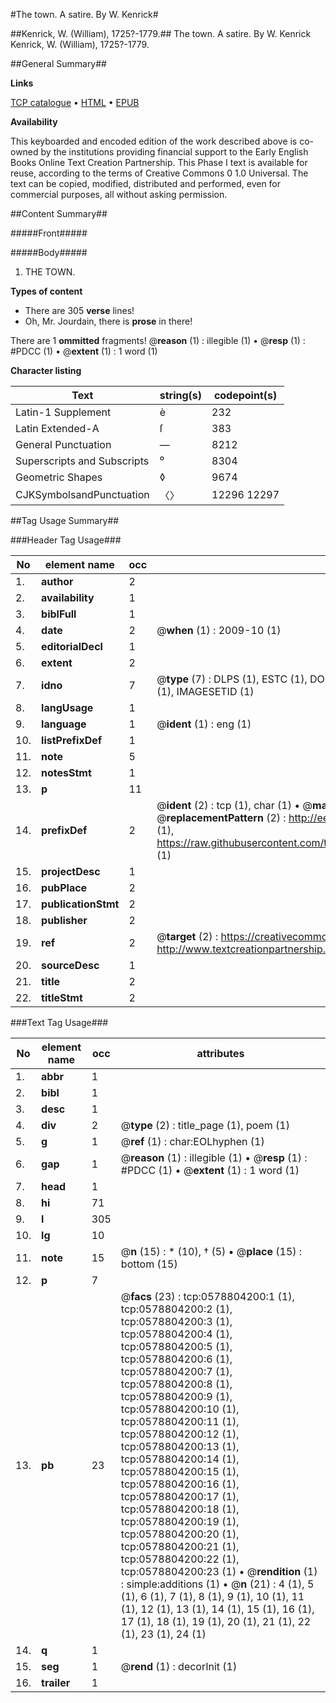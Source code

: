 #The town. A satire. By W. Kenrick#

##Kenrick, W. (William), 1725?-1779.##
The town. A satire. By W. Kenrick
Kenrick, W. (William), 1725?-1779.

##General Summary##

**Links**

[TCP catalogue](http://www.ota.ox.ac.uk/tcp/)  • 
[HTML](http://tei.it.ox.ac.uk/tcp/Texts-HTML/free/004/004903661.html)  • 
[EPUB](http://tei.it.ox.ac.uk/tcp/Texts-EPUB/free/004/004903661.epub)

**Availability**

This keyboarded and encoded edition of the
	       work described above is co-owned by the institutions
	       providing financial support to the Early English Books
	       Online Text Creation Partnership. This Phase I text is
	       available for reuse, according to the terms of Creative
	       Commons 0 1.0 Universal. The text can be copied,
	       modified, distributed and performed, even for
	       commercial purposes, all without asking permission.


##Content Summary##

#####Front#####

#####Body#####

1. THE TOWN.

**Types of content**

  * There are 305 **verse** lines!
  * Oh, Mr. Jourdain, there is **prose** in there!

There are 1 **ommitted** fragments! 
 @__reason__ (1) : illegible (1)  •  @__resp__ (1) : #PDCC (1)  •  @__extent__ (1) : 1 word (1)

**Character listing**


|Text|string(s)|codepoint(s)|
|---|---|---|
|Latin-1 Supplement|è|232|
|Latin Extended-A|ſ|383|
|General Punctuation|—|8212|
|Superscripts             and Subscripts|⁰|8304|
|Geometric Shapes|◊|9674|
|CJKSymbolsandPunctuation|〈〉|12296 12297|

##Tag Usage Summary##

###Header Tag Usage###

|No|element name|occ|attributes|
|---|---|---|---|
|1.|__author__|2||
|2.|__availability__|1||
|3.|__biblFull__|1||
|4.|__date__|2| @__when__ (1) : 2009-10 (1)|
|5.|__editorialDecl__|1||
|6.|__extent__|2||
|7.|__idno__|7| @__type__ (7) : DLPS (1), ESTC (1), DOCNO (1), TCP (1), GALEDOCNO (1), CONTENTSET (1), IMAGESETID (1)|
|8.|__langUsage__|1||
|9.|__language__|1| @__ident__ (1) : eng (1)|
|10.|__listPrefixDef__|1||
|11.|__note__|5||
|12.|__notesStmt__|1||
|13.|__p__|11||
|14.|__prefixDef__|2| @__ident__ (2) : tcp (1), char (1)  •  @__matchPattern__ (2) : ([0-9\-]+):([0-9IVX]+) (1), (.+) (1)  •  @__replacementPattern__ (2) : http://eebo.chadwyck.com/downloadtiff?vid=$1&page=$2 (1), https://raw.githubusercontent.com/textcreationpartnership/Texts/master/tcpchars.xml#$1 (1)|
|15.|__projectDesc__|1||
|16.|__pubPlace__|2||
|17.|__publicationStmt__|2||
|18.|__publisher__|2||
|19.|__ref__|2| @__target__ (2) : https://creativecommons.org/publicdomain/zero/1.0/ (1), http://www.textcreationpartnership.org/docs/. (1)|
|20.|__sourceDesc__|1||
|21.|__title__|2||
|22.|__titleStmt__|2||


###Text Tag Usage###

|No|element name|occ|attributes|
|---|---|---|---|
|1.|__abbr__|1||
|2.|__bibl__|1||
|3.|__desc__|1||
|4.|__div__|2| @__type__ (2) : title_page (1), poem (1)|
|5.|__g__|1| @__ref__ (1) : char:EOLhyphen (1)|
|6.|__gap__|1| @__reason__ (1) : illegible (1)  •  @__resp__ (1) : #PDCC (1)  •  @__extent__ (1) : 1 word (1)|
|7.|__head__|1||
|8.|__hi__|71||
|9.|__l__|305||
|10.|__lg__|10||
|11.|__note__|15| @__n__ (15) : * (10), † (5)  •  @__place__ (15) : bottom (15)|
|12.|__p__|7||
|13.|__pb__|23| @__facs__ (23) : tcp:0578804200:1 (1), tcp:0578804200:2 (1), tcp:0578804200:3 (1), tcp:0578804200:4 (1), tcp:0578804200:5 (1), tcp:0578804200:6 (1), tcp:0578804200:7 (1), tcp:0578804200:8 (1), tcp:0578804200:9 (1), tcp:0578804200:10 (1), tcp:0578804200:11 (1), tcp:0578804200:12 (1), tcp:0578804200:13 (1), tcp:0578804200:14 (1), tcp:0578804200:15 (1), tcp:0578804200:16 (1), tcp:0578804200:17 (1), tcp:0578804200:18 (1), tcp:0578804200:19 (1), tcp:0578804200:20 (1), tcp:0578804200:21 (1), tcp:0578804200:22 (1), tcp:0578804200:23 (1)  •  @__rendition__ (1) : simple:additions (1)  •  @__n__ (21) : 4 (1), 5 (1), 6 (1), 7 (1), 8 (1), 9 (1), 10 (1), 11 (1), 12 (1), 13 (1), 14 (1), 15 (1), 16 (1), 17 (1), 18 (1), 19 (1), 20 (1), 21 (1), 22 (1), 23 (1), 24 (1)|
|14.|__q__|1||
|15.|__seg__|1| @__rend__ (1) : decorInit (1)|
|16.|__trailer__|1||
